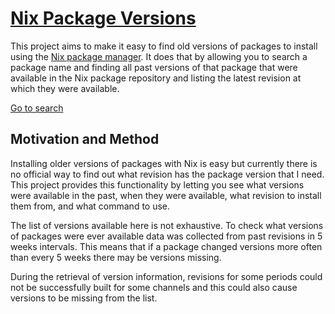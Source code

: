 # [Nix Package Versions](https://lazamar.co.uk/nix-versions/)

This project aims to make it easy to find old versions of packages to install using the [Nix package manager](https://nixos.org/nix/).
It does that by allowing you to search a package name and finding all past versions of that package that were available in the Nix
package repository and listing the latest revision at which they were available.

[Go to search](https://lazamar.co.uk/nix-versions/)

## Motivation and Method

Installing older versions of packages with Nix is easy but currently there is no official way to find out what
revision has the package version that I need. This project provides this functionality by letting you see what
versions were available in the past, when they were available, what revision to install them from, and what command to use.

The list of versions available here is not exhaustive. To check what versions of packages were ever available data
was collected from past revisions in 5 weeks intervals. This means that if a package changed versions more often
than every 5 weeks there may be versions missing.

During the retrieval of version information, revisions for some periods could not be successfully built for
some channels and this could also cause versions to be missing from the list.
